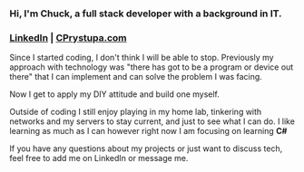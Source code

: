 ### Hi, I'm Chuck, a full stack developer with a background in IT.

### [LinkedIn](https://www.linkedin.com/in/charles-prystupa/) | [CPrystupa.com](https://CPrystupa.com)

Since I started coding, I don't think I will be able to stop. Previously my approach with technology was "there has got to be a program or device out there" that I can implement and can solve the problem I was facing.

 Now I get to apply my DIY attitude and build one myself.
 
Outside of coding I still enjoy playing in my home lab, tinkering with networks and my servers to stay current, and just to see what I can do.
I like learning as much as I can however right now I am focusing on learning **C#**

If you have any questions about my projects or just want to discuss tech, feel free to add me on LinkedIn or message me.

